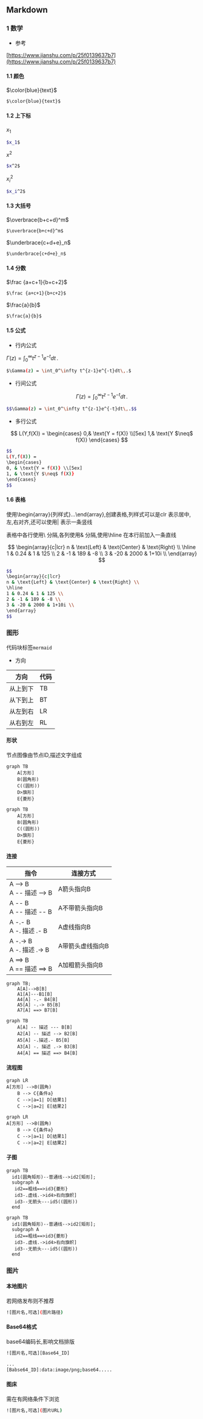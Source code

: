 <!--
 * @Description: 
 * @Version: 1.0
 * @Author: DaLao
 * @Email: dalao_li@163.com
 * @Date: 2021-11-16 23:39:26
 * @LastEditors: DaLao
 * @LastEditTime: 2022-07-01 22:37:11
-->

## Markdown

### 1 数学


- 参考

[https://www.jianshu.com/p/25f0139637b7](https://www.jianshu.com/p/25f0139637b7)



#### 1.1 颜色


$\color{blue}{text}$

```sh
$\color{blue}{text}$
```



#### 1.2 上下标


$x_1$

```sh
$x_1$
```

$x^2$

```sh
$x^2$
```

$x_i^2$

```sh
$x_i^2$
```



#### 1.3 大括号


$\overbrace{b+c+d}^m$

```sh
$\overbrace{b+c+d}^m$
```

$\underbrace{c+d+e}_n$

```sh
$\underbrace{c+d+e}_n$
```



#### 1.4 分数


$\frac {a+c+1}{b+c+2}$

```sh
$\frac {a+c+1}{b+c+2}$
```


$\frac{a}{b}$

```sh
$\frac{a}{b}$
```



#### 1.5 公式


- 行内公式

$\Gamma(z) = \int_0^\infty t^{z-1}e^{-t}dt\,.$

```sh
$\Gamma(z) = \int_0^\infty t^{z-1}e^{-t}dt\,.$
```


- 行间公式

$$\Gamma(z) = \int_0^\infty t^{z-1}e^{-t}dt\,.$$

```sh
$$\Gamma(z) = \int_0^\infty t^{z-1}e^{-t}dt\,.$$
```


- 多行公式

$$
L(Y,f(X)) =
\begin{cases}
0,& \text{Y = f(X)} \\[5ex]
1,& \text{Y $\neq$ f(X)}
\end{cases}
$$

```sh
$$
L(Y,f(X)) =
\begin{cases}
0, & \text{Y = f(X)} \\[5ex]
1, & \text{Y $\neq$ f(X)}
\end{cases}
$$
```


#### 1.6 表格


使用\begin{array}{列样式}…\end{array},创建表格,列样式可以是clr 表示居中,左,右对齐,还可以使用| 表示一条竖线

表格中各行使用\\ 分隔,各列使用& 分隔,使用\hline 在本行前加入一条直线


$$
\begin{array}{c|lcr}
n & \text{Left} & \text{Center} & \text{Right} \\
\hline
1 & 0.24 & 1 & 125 \\
2 & -1 & 189 & -8 \\
3 & -20 & 2000 & 1+10i \\
\end{array}
$$

```sh
$$
\begin{array}{c|lcr}
n & \text{Left} & \text{Center} & \text{Right} \\
\hline
1 & 0.24 & 1 & 125 \\
2 & -1 & 189 & -8 \\
3 & -20 & 2000 & 1+10i \\
\end{array}
$$
```


### 图形


代码块标签`mermaid`


- 方向

| 方向     | 代码 |
| -------- | ---- |
| 从上到下 | TB   |
| 从下到上 | BT   |
| 从左到右 | LR   |
| 从右到左 | RL   |



#### 形状


节点图像由节点ID,描述文字组成

```mermaid
graph TB
    A[方形]
    B(圆角形)
    C((圆形))
    D>旗形]
    E{菱形}
```

```
graph TB
    A[方形]
    B(圆角形)
    C((圆形))
    D>旗形]
    E{菱形}
```


#### 连接


| 指令                        | 连接方式         |
| --------------------------- | ---------------- |
| A --> B<br>A -- 描述 --> B  | A箭头指向B       |
| A -- B<br>A -- 描述 -- B    | A不带箭头指向B   |
| A -.- B<br>A -. 描述 .- B   | A虚线指向B       |
| A -.-> B<br>A -. 描述 .-> B | A带箭头虚线指向B |
| A ==> B<br>A == 描述 ==> B  | A加粗箭头指向B   |
```mermaid
graph TB;
    A[A]-->B[B]
    A1[A]---B1[B]
    A4[A] -.- B4[B] 
    A5[A] -.-> B5[B] 
    A7[A] ==> B7[B] 
```

```mermaid
graph TB
    A[A] -- 描述 --- B[B] 
    A2[A] -- 描述 --> B2[B] 
    A5[A] -.描述.- B5[B] 
    A3[A] -. 描述 .-> B3[B] 
    A4[A] == 描述 ==> B4[B] 
```


#### 流程图


```mermaid
graph LR
A[方形] -->B(圆角)
    B --> C{条件a}
    C -->|a=1| D[结果1]
    C -->|a=2| E[结果2]
```


```
graph LR
A[方形] -->B(圆角)
    B --> C{条件a}
    C -->|a=1| D[结果1]
    C -->|a=2| E[结果2]
```


#### 子图


```mermaid
graph TB
  id1(圆角矩形)--普通线-->id2[矩形];
  subgraph A
   id2==粗线==>id3{菱形}
   id3-.虚线.->id4>右向旗帜]
   id3--无箭头---id5((圆形))
  end
```

```
graph TB
  id1(圆角矩形)--普通线-->id2[矩形];
  subgraph A
   id2==粗线==>id3{菱形}
   id3-.虚线.->id4>右向旗帜]
   id3--无箭头---id5((圆形))
  end
```



### 图片


#### 本地图片


若网络发布则不推荐

```sh
![图片名,可选](图片路径)
```



#### Base64格式


base64编码长,影响文档排版
```sh
![图片名,可选][Base64_ID]

...
[Babse64_ID]:data:image/png;base64.....
```



#### 图床


需在有网络条件下浏览

```sh
![图片名,可选](图片URL)
```